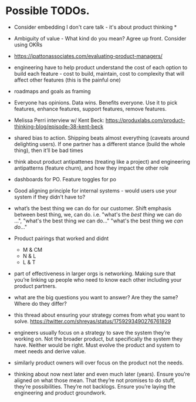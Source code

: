 # Possible TODOs.

* Consider embedding I don't care talk - it's about product thinking
  * 
* Ambiguity of value - What kind do you mean? Agree up front. Consider using OKRs

* https://jpattonassociates.com/evaluating-product-managers/

* engineering have to help product understand the cost of each option to build each feature - cost to build, maintain, cost to complexity that will affect other features (this is the painful one)

* roadmaps and goals as framing

* Everyone has opinions. Data wins. Benefits everyone. Use it to pick features, enhance features, support features, remove features.

* Melissa Perri interview w/ Kent Beck: https://produxlabs.com/product-thinking-blog/episode-38-kent-beck

* shared bias to action. Shipping beats almost everything (caveats around delighting users). If one partner has a different stance (build the whole thing), then it’ll be bad times

* think about product antipattenes (treating like a project) and engineering antipatterns (feature churn), and how they impact the other role

* dashboards for PO. Feature toggles for po

* Good aligning principle for internal systems - would users use your system if they didn’t have to?

* what’s the best thing we can do for our customer. Shift emphasis between best thing, we, can do. i.e. "what's the *best thing* we can do ...", "what's the best thing *we* can do..." "what's the best thing we *can do*..."

* Product pairings that worked and didnt
  * M & CM 
  * N & L
  * L & T

* part of effectiveness in larger orgs is networking. Making sure that you’re linking up people who need to know each other including your product partners.

* what are the big questions you want to answer? Are they the same? Where do they differ?

* this thread about ensuring your strategy comes from what you want to solve. https://twitter.com/shreyas/status/1759293490276761829

* engineers usually focus on a strategy to save the system they’re working on. Not the broader product, but specifically the system they have. Neither would be right. Must evolve the product and system to meet needs and derive value.
* similarly product owners will over focus on the product not the needs.

* thinking about now next later and even much later (years). Ensure you’re aligned on what those mean. That they’re not promises to do stuff, they’re possibilities. They’re not backlogs. Ensure you’re laying the engineering and product groundwork.
